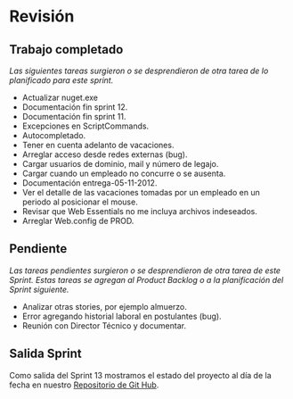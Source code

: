 # Revisión

## Trabajo completado

*Las siguientes tareas surgieron o se desprendieron de otra tarea de lo planificado para este sprint.*

* Actualizar nuget.exe
* Documentación fin sprint 12.
* Documentación fin sprint 11.
* Excepciones en ScriptCommands.
* Autocompletado.
* Tener en cuenta adelanto de vacaciones.
* Arreglar acceso desde redes externas (bug).
* Cargar usuarios de dominio, mail y número de legajo.
* Cargar cuando un empleado no concurre o se ausenta.
* Documentación entrega-05-11-2012.
* Ver el detalle de las vacaciones tomadas por un empleado en un periodo al posicionar el mouse.
* Revisar que Web Essentials no me incluya archivos indeseados.
* Arreglar Web.config de PROD.

## Pendiente

 *Las tareas pendientes surgieron o se desprendieron de otra tarea de este Sprint. Estas tareas se agregan al Product Backlog o a la planificación del Sprint siguiente.*

* Analizar otras stories, por ejemplo almuerzo.
* Error agregando historial laboral en postulantes (bug).
* Reunión con Director Técnico y documentar.
## Salida Sprint  

Como salida del Sprint 13 mostramos el estado del proyecto al día de la fecha en nuestro [Repositorio de Git Hub](https://github.com/CommonJobs/CommonJobs/tree/Fin-Sprint-13).

